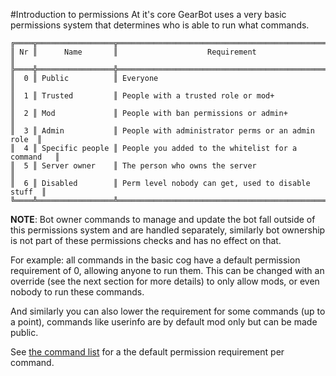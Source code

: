 #Introduction to permissions
At it's core GearBot uses a very basic permissions system that determines who is able to run what commands.

```
╔════╦═════════════════╦═══════════════════════════════════════════════════╗
║ Nr ║      Name       ║                    Requirement                    ║
╠════╬═════════════════╬═══════════════════════════════════════════════════╣
║  0 ║ Public          ║ Everyone                                          ║
║  1 ║ Trusted         ║ People with a trusted role or mod+                ║
║  2 ║ Mod             ║ People with ban permissions or admin+             ║
║  3 ║ Admin           ║ People with administrator perms or an admin role  ║
║  4 ║ Specific people ║ People you added to the whitelist for a command   ║
║  5 ║ Server owner    ║ The person who owns the server                    ║
║  6 ║ Disabled        ║ Perm level nobody can get, used to disable stuff  ║
╚════╩═════════════════╩═══════════════════════════════════════════════════╝
```
**NOTE**: Bot owner commands to manage and update the bot fall outside of this permissions system and are handled separately, similarly bot ownership is not part of these permissions checks and has no effect on that. 

For example: all commands in the basic cog have a default permission requirement of 0, allowing anyone to run them. This can be changed with an override (see the next section for more details) to only allow mods, or even nobody to run these commands.

And similarly you can also lower the requirement for some commands (up to a point), commands like userinfo are by default mod only but can be made public.

See [the command list](../commands.md) for a the default permission requirement per command.